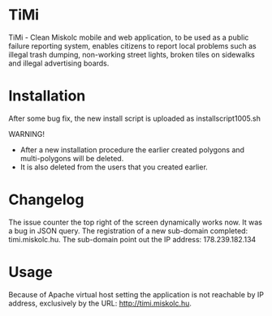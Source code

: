 # TiMi
TiMi - Clean Miskolc mobile and web application, to be used as a public failure reporting system, enables citizens to report local problems such as illegal trash dumping, non-working street lights, broken tiles on sidewalks and illegal advertising boards.

# Installation
After some bug fix, the new install script is uploaded as installscript1005.sh

WARNING!
- After a new installation procedure the earlier created polygons and multi-polygons will be deleted.
- It is also deleted from the users that you created earlier.

# Changelog
The issue counter the top right of the screen dynamically works now. It was a bug in JSON query.
The registration of a new sub-domain completed: timi.miskolc.hu. The sub-domain point out the IP address: 178.239.182.134

# Usage
Because of Apache virtual host setting the application is not reachable by IP address, exclusively by the URL: http://timi.miskolc.hu.

